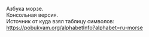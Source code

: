 
Азбука морзе.<br>
Консольная версия.<br>
Источник от куда взял таблицу символов: https://pobukvam.org/alphabetInfo?alphabet=ru-morse
